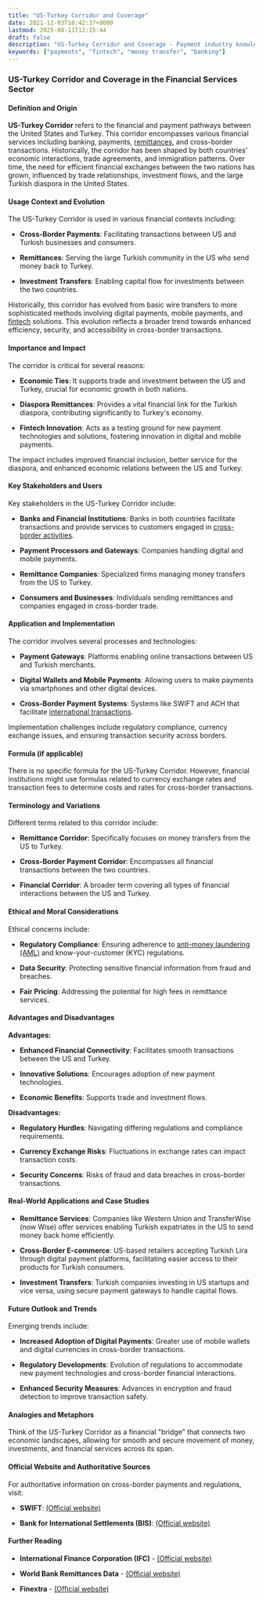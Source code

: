 ```yaml
---
title: "US-Turkey Corridor and Coverage"
date: 2021-11-03T10:42:37+0000
lastmod: 2025-08-11T12:15:44
draft: false
description: "US-Turkey Corridor and Coverage - Payment industry knowledge and insights"
keywords: ["payments", "fintech", "money transfer", "banking"]
---
```


### US-Turkey Corridor and Coverage in the Financial Services Sector

#### Definition and Origin

**US-Turkey Corridor** refers to the financial and payment pathways between the United States and Turkey. This corridor encompasses various financial services including banking, payments, [remittances](https://faisalkhanllc.xyz/resources/payments-wiki/r/remittances/), and cross-border transactions. Historically, the corridor has been shaped by both countries' economic interactions, trade agreements, and immigration patterns. Over time, the need for efficient financial exchanges between the two nations has grown, influenced by trade relationships, investment flows, and the large Turkish diaspora in the United States.

#### Usage Context and Evolution

The US-Turkey Corridor is used in various financial contexts including:

- **Cross-Border Payments**: Facilitating transactions between US and Turkish businesses and consumers.

- **Remittances**: Serving the large Turkish community in the US who send money back to Turkey.

- **Investment Transfers**: Enabling capital flow for investments between the two countries.

Historically, this corridor has evolved from basic wire transfers to more sophisticated methods involving digital payments, mobile payments, and [fintech](https://faisalkhanllc.xyz/resources/payments-wiki/f/fintech/) solutions. This evolution reflects a broader trend towards enhanced efficiency, security, and accessibility in cross-border transactions.

#### Importance and Impact

The corridor is critical for several reasons:

- **Economic Ties**: It supports trade and investment between the US and Turkey, crucial for economic growth in both nations.

- **Diaspora Remittances**: Provides a vital financial link for the Turkish diaspora, contributing significantly to Turkey's economy.

- **Fintech Innovation**: Acts as a testing ground for new payment technologies and solutions, fostering innovation in digital and mobile payments.

The impact includes improved financial inclusion, better service for the diaspora, and enhanced economic relations between the US and Turkey.

#### Key Stakeholders and Users

Key stakeholders in the US-Turkey Corridor include:

- **Banks and Financial Institutions**: Banks in both countries facilitate transactions and provide services to customers engaged in [cross-border activities](https://faisalkhanllc.xyz/resources/payments-wiki/c/cross-border-money-transfer/).

- **Payment Processors and Gateways**: Companies handling digital and mobile payments.

- **Remittance Companies**: Specialized firms managing money transfers from the US to Turkey.

- **Consumers and Businesses**: Individuals sending remittances and companies engaged in cross-border trade.

#### Application and Implementation

The corridor involves several processes and technologies:

- **Payment Gateways**: Platforms enabling online transactions between US and Turkish merchants.

- **Digital Wallets and Mobile Payments**: Allowing users to make payments via smartphones and other digital devices.

- **Cross-Border Payment Systems**: Systems like SWIFT and ACH that facilitate [international transactions](https://faisalkhanllc.xyz/resources/payments-wiki/i/international-wire-transfer/).

Implementation challenges include regulatory compliance, currency exchange issues, and ensuring transaction security across borders.

#### Formula (if applicable)

There is no specific formula for the US-Turkey Corridor. However, financial institutions might use formulas related to currency exchange rates and transaction fees to determine costs and rates for cross-border transactions.

#### Terminology and Variations

Different terms related to this corridor include:

- **Remittance Corridor**: Specifically focuses on money transfers from the US to Turkey.

- **Cross-Border Payment Corridor**: Encompasses all financial transactions between the two countries.

- **Financial Corridor**: A broader term covering all types of financial interactions between the US and Turkey.

#### Ethical and Moral Considerations

Ethical concerns include:

- **Regulatory Compliance**: Ensuring adherence to [anti-money laundering (AML)](https://faisalkhanllc.xyz/resources/payments-wiki/a/anti-money-laundering-aml/) and know-your-customer (KYC) regulations.

- **Data Security**: Protecting sensitive financial information from fraud and breaches.

- **Fair Pricing**: Addressing the potential for high fees in remittance services.

#### Advantages and Disadvantages

**Advantages:**

- **Enhanced Financial Connectivity**: Facilitates smooth transactions between the US and Turkey.

- **Innovative Solutions**: Encourages adoption of new payment technologies.

- **Economic Benefits**: Supports trade and investment flows.

**Disadvantages:**

- **Regulatory Hurdles**: Navigating differing regulations and compliance requirements.

- **Currency Exchange Risks**: Fluctuations in exchange rates can impact transaction costs.

- **Security Concerns**: Risks of fraud and data breaches in cross-border transactions.

#### Real-World Applications and Case Studies

- **Remittance Services**: Companies like Western Union and TransferWise (now Wise) offer services enabling Turkish expatriates in the US to send money back home efficiently.

- **Cross-Border E-commerce**: US-based retailers accepting Turkish Lira through digital payment platforms, facilitating easier access to their products for Turkish consumers.

- **Investment Transfers**: Turkish companies investing in US startups and vice versa, using secure payment gateways to handle capital flows.

#### Future Outlook and Trends

Emerging trends include:

- **Increased Adoption of Digital Payments**: Greater use of mobile wallets and digital currencies in cross-border transactions.

- **Regulatory Developments**: Evolution of regulations to accommodate new payment technologies and cross-border financial interactions.

- **Enhanced Security Measures**: Advances in encryption and fraud detection to improve transaction safety.

#### Analogies and Metaphors

Think of the US-Turkey Corridor as a financial "bridge" that connects two economic landscapes, allowing for smooth and secure movement of money, investments, and financial services across its span.

#### Official Website and Authoritative Sources

For authoritative information on cross-border payments and regulations, visit:

- **SWIFT**: [(Official website)](https://www.swift.com/)

- **Bank for International Settlements (BIS)**: [(Official website)](https://www.bis.org)

#### Further Reading

- **International Finance Corporation (IFC)** - [(Official website)](https://www.ifc.org)

- **World Bank Remittances Data** - [(Official website)](https://www.worldbank.org/ext/en/home)

- **Finextra** - [(Official website)](https://www.finextra.com)